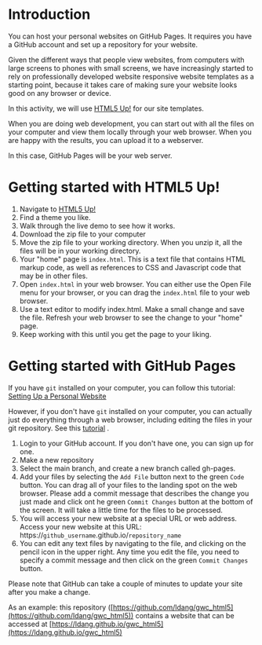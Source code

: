 # Introduction

You can host your personal websites on GitHub Pages.  It requires you have a GitHub account and set up a repository for your website.  

Given the different ways that people view websites, from computers with large screens to phones with small screens, we have increasingly started to rely on professionally developed website responsive website templates as a starting point, because it takes care of making sure your website looks good on any browser or device.

In this activity, we will use [HTML5 Up!](https://html5up.net/) for our site templates.

When you are doing web development, you can start out with all the files on your computer and view them locally through your web browser.  When you are happy with the results, you can upload it to a webserver.  

In this case, GitHub Pages will be your web server.

# Getting started with HTML5 Up!

1. Navigate to [HTML5 Up!](https://html5up.net/)
2. Find a theme you like.
3. Walk through the live demo to see how it works.
4. Download the zip file to your computer
5. Move the zip file to your working directory.  When you unzip it, all the files will be in your working directory.
6. Your "home" page is ```index.html```.  This is a text file that contains HTML markup code, as well as references to CSS and Javascript code that may be in other files.  
7. Open ```index.html``` in your web browser.  You can either use the Open File menu for your browser, or you can drag the ```index.html``` file to your web browser. 
9. Use a text editor to modify index.html.  Make a small change and save the file.  Refresh your web browser to see the change to your "home" page.
10. Keep working with this until you get the page to your liking.

# Getting started with GitHub Pages

If you have ```git``` installed on your computer, you can follow this tutorial: [Setting Up a Personal Website](https://medium.com/coderbyte/setting-up-a-personal-website-with-github-pages-2f64be0189f0)

However, if you don't have ```git``` installed on your computer, you can actually just do everything through a web browser, including editing the files in your git repository.   See this [tutorial](https://roelofjanelsinga.com/articles/how-to-set-up-automatically-deploy-website-github-pages/) .
1. Login to your GitHub account.  If you don't have one, you can sign up for one.
2. Make a new repository
3. Select the main branch, and create a new branch called gh-pages.
4. Add your files by selecting the ```Add File``` button next to the green ```Code``` button.   You can drag all of your files to the landing spot on the web browser.   Please add a commit message that describes the change you just made and click ont he green ```Commit Changes``` button at the bottom of the screen.   It will take a little time for the files to be processed.
5. You will access your new website at a special URL or web address.  Access your new website at this URL: https://```github_username```.github.io/```repository_name```
6.  You can edit any text files by navigating to the file, and clicking on the pencil icon in the upper right.  Any time you edit the file, you need to specify a commit message and then click on the green ```Commit Changes``` button.
  
Please note that GitHub can take a couple of minutes to update your site after you make a change.   

As an example: this repository ([https://github.com/ldang/gwc_html5](https://github.com/ldang/gwc_html5)) contains a website that can be accessed at [https://ldang.github.io/gwc_html5](https://ldang.github.io/gwc_html5)
  

